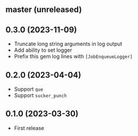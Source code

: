 ## master (unreleased)

## 0.3.0 (2023-11-09)

- Truncate long string arguments in log output
- Add ability to set logger
- Prefix this gem log lines with `[JobEnqueueLogger]`

## 0.2.0 (2023-04-04)

- Support `que`
- Support `sucker_punch`

## 0.1.0 (2023-03-30)

- First release
